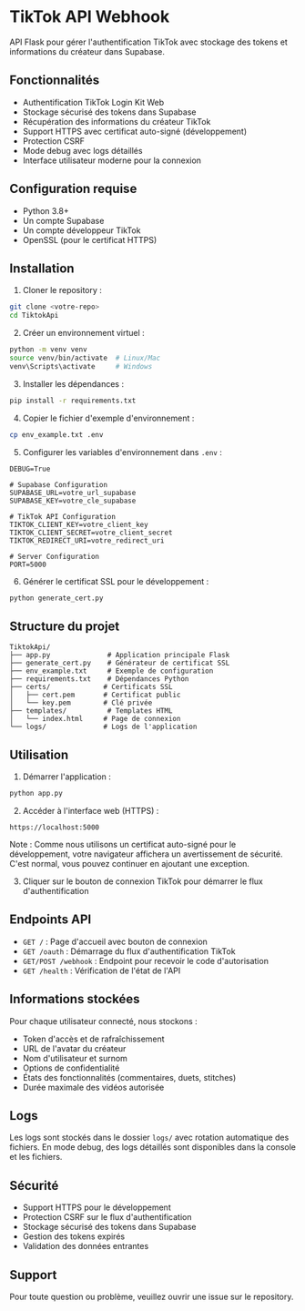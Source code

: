 # TikTok API Webhook

API Flask pour gérer l'authentification TikTok avec stockage des tokens et informations du créateur dans Supabase.

## Fonctionnalités

- Authentification TikTok Login Kit Web
- Stockage sécurisé des tokens dans Supabase
- Récupération des informations du créateur TikTok
- Support HTTPS avec certificat auto-signé (développement)
- Protection CSRF
- Mode debug avec logs détaillés
- Interface utilisateur moderne pour la connexion

## Configuration requise

- Python 3.8+
- Un compte Supabase
- Un compte développeur TikTok
- OpenSSL (pour le certificat HTTPS)

## Installation

1. Cloner le repository :
```bash
git clone <votre-repo>
cd TiktokApi
```

2. Créer un environnement virtuel :
```bash
python -m venv venv
source venv/bin/activate  # Linux/Mac
venv\Scripts\activate     # Windows
```

3. Installer les dépendances :
```bash
pip install -r requirements.txt
```

4. Copier le fichier d'exemple d'environnement :
```bash
cp env_example.txt .env
```

5. Configurer les variables d'environnement dans `.env` :
```
DEBUG=True

# Supabase Configuration
SUPABASE_URL=votre_url_supabase
SUPABASE_KEY=votre_cle_supabase

# TikTok API Configuration
TIKTOK_CLIENT_KEY=votre_client_key
TIKTOK_CLIENT_SECRET=votre_client_secret
TIKTOK_REDIRECT_URI=votre_redirect_uri

# Server Configuration
PORT=5000
```

6. Générer le certificat SSL pour le développement :
```bash
python generate_cert.py
```

## Structure du projet

```
TiktokApi/
├── app.py              # Application principale Flask
├── generate_cert.py    # Générateur de certificat SSL
├── env_example.txt     # Exemple de configuration
├── requirements.txt    # Dépendances Python
├── certs/             # Certificats SSL
│   ├── cert.pem       # Certificat public
│   └── key.pem        # Clé privée
├── templates/          # Templates HTML
│   └── index.html     # Page de connexion
└── logs/              # Logs de l'application
```

## Utilisation

1. Démarrer l'application :
```bash
python app.py
```

2. Accéder à l'interface web (HTTPS) :
```
https://localhost:5000
```

Note : Comme nous utilisons un certificat auto-signé pour le développement, votre navigateur affichera un avertissement de sécurité. C'est normal, vous pouvez continuer en ajoutant une exception.

3. Cliquer sur le bouton de connexion TikTok pour démarrer le flux d'authentification

## Endpoints API

- `GET /` : Page d'accueil avec bouton de connexion
- `GET /oauth` : Démarrage du flux d'authentification TikTok
- `GET/POST /webhook` : Endpoint pour recevoir le code d'autorisation
- `GET /health` : Vérification de l'état de l'API

## Informations stockées

Pour chaque utilisateur connecté, nous stockons :
- Token d'accès et de rafraîchissement
- URL de l'avatar du créateur
- Nom d'utilisateur et surnom
- Options de confidentialité
- États des fonctionnalités (commentaires, duets, stitches)
- Durée maximale des vidéos autorisée

## Logs

Les logs sont stockés dans le dossier `logs/` avec rotation automatique des fichiers.
En mode debug, des logs détaillés sont disponibles dans la console et les fichiers.

## Sécurité

- Support HTTPS pour le développement
- Protection CSRF sur le flux d'authentification
- Stockage sécurisé des tokens dans Supabase
- Gestion des tokens expirés
- Validation des données entrantes

## Support

Pour toute question ou problème, veuillez ouvrir une issue sur le repository. 